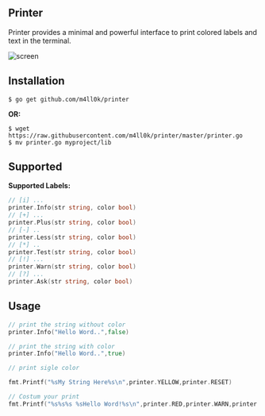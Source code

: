 Printer 
--
Printer provides a minimal and powerful interface to print colored labels and text in the terminal.

![screen](https://raw.githubusercontent.com/m4ll0k/printer/master/screen.png)

Installation
--
```
$ go get github.com/m4ll0k/printer
```
__OR:__

```
$ wget https://raw.githubusercontent.com/m4ll0k/printer/master/printer.go
$ mv printer.go myproject/lib
```

Supported
--
__Supported Labels:__

```go
// [i] ...
printer.Info(str string, color bool)
// [+] ...
printer.Plus(str string, color bool)
// [-] ..
printer.Less(str string, color bool)
// [*] ..
printer.Test(str string, color bool)
// [!] ...
printer.Warn(str string, color bool)
// [?] ...
printer.Ask(str string, color bool)
```

Usage
--
```go
// print the string without color
printer.Info("Hello Word..",false)

// print the string with color
printer.Info("Hello Word..",true)

// print sigle color

fmt.Printf("%sMy String Here%s\n",printer.YELLOW,printer.RESET)

// Costum your print
fmt.Printf("%s%s%s %sHello Word!%s\n",printer.RED,printer.WARN,printer.RESET,printer.LRED,printer.RESET)
```
